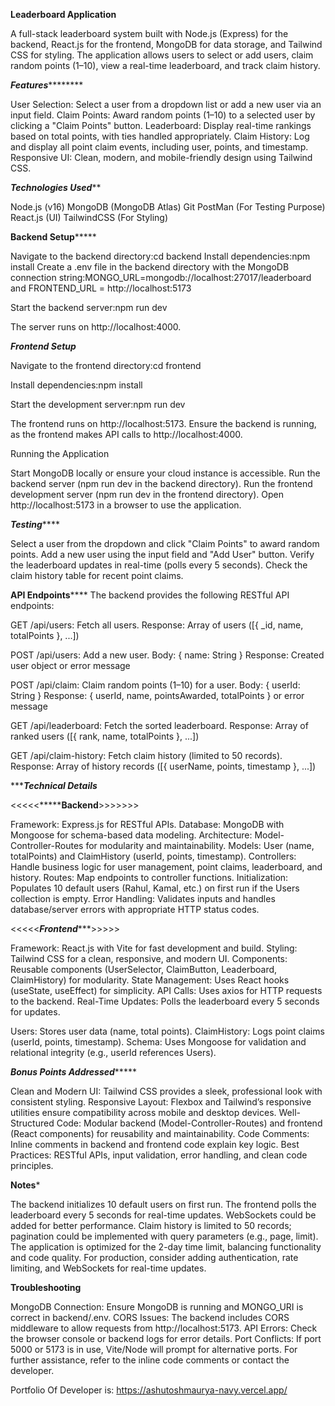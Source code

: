 ********************Leaderboard Application********************

A full-stack leaderboard system built with Node.js (Express) for the backend, React.js for the frontend, MongoDB for data storage, and Tailwind CSS for styling. The application allows users to select or add users, claim random points (1–10), view a real-time leaderboard, and track claim history.



*******************Features***************************

User Selection: Select a user from a dropdown list or add a new user via an input field.
Claim Points: Award random points (1–10) to a selected user by clicking a "Claim Points" button.
Leaderboard: Display real-time rankings based on total points, with ties handled appropriately.
Claim History: Log and display all point claim events, including user, points, and timestamp.
Responsive UI: Clean, modern, and mobile-friendly design using Tailwind CSS.





*****************Technologies Used*******************

Node.js (v16)
MongoDB (MongoDB Atlas)
Git
PostMan (For Testing Purpose)
React.js (UI)
TailwindCSS (For Styling)





************Backend Setup*****************

Navigate to the backend directory:cd backend
Install dependencies:npm install
Create a .env file in the backend directory with the MongoDB connection string:MONGO_URL=mongodb://localhost:27017/leaderboard
and FRONTEND_URL = http://localhost:5173

Start the backend server:npm run dev

The server runs on http://localhost:4000.






*******************Frontend Setup*******************

Navigate to the frontend directory:cd frontend


Install dependencies:npm install


Start the development server:npm run dev

The frontend runs on http://localhost:5173.
Ensure the backend is running, as the frontend makes API calls to http://localhost:4000.

Running the Application

Start MongoDB locally or ensure your cloud instance is accessible.
Run the backend server (npm run dev in the backend directory).
Run the frontend development server (npm run dev in the frontend directory).
Open http://localhost:5173 in a browser to use the application.







*******************Testing***********************

Select a user from the dropdown and click "Claim Points" to award random points.
Add a new user using the input field and "Add User" button.
Verify the leaderboard updates in real-time (polls every 5 seconds).
Check the claim history table for recent point claims.







********************API Endpoints************************
The backend provides the following RESTful API endpoints:

GET /api/users: Fetch all users.
Response: Array of users ([{ _id, name, totalPoints }, ...])


POST /api/users: Add a new user.
Body: { name: String }
Response: Created user object or error message


POST /api/claim: Claim random points (1–10) for a user.
Body: { userId: String }
Response: { userId, name, pointsAwarded, totalPoints }
or error message



GET /api/leaderboard: Fetch the sorted leaderboard.
Response: Array of ranked users ([{ rank, name, totalPoints }, ...])



GET /api/claim-history: Fetch claim history (limited to 50 records).
Response: Array of history records ([{ userName, points, timestamp }, ...])











**********************Technical Details*******************

<<<<<*****************Backend************>>>>>>>


Framework: Express.js for RESTful APIs.
Database: MongoDB with Mongoose for schema-based data modeling.
Architecture: Model-Controller-Routes for modularity and maintainability.
Models: User (name, totalPoints) and ClaimHistory (userId, points, timestamp).
Controllers: Handle business logic for user management, point claims, leaderboard, and history.
Routes: Map endpoints to controller functions.
Initialization: Populates 10 default users (Rahul, Kamal, etc.) on first run if the Users collection is empty.
Error Handling: Validates inputs and handles database/server errors with appropriate HTTP status codes.

<<<<<*******************Frontend**********************>>>>>


Framework: React.js with Vite for fast development and build.
Styling: Tailwind CSS for a clean, responsive, and modern UI.
Components: Reusable components (UserSelector, ClaimButton, Leaderboard, ClaimHistory) for modularity.
State Management: Uses React hooks (useState, useEffect) for simplicity.
API Calls: Uses axios for HTTP requests to the backend.
Real-Time Updates: Polls the leaderboard every 5 seconds for updates.


Users: Stores user data (name, total points).
ClaimHistory: Logs point claims (userId, points, timestamp).
Schema: Uses Mongoose for validation and relational integrity (e.g., userId references Users).





*******************Bonus Points Addressed************************


Clean and Modern UI: Tailwind CSS provides a sleek, professional look with consistent styling.
Responsive Layout: Flexbox and Tailwind’s responsive utilities ensure compatibility across mobile and desktop devices.
Well-Structured Code: Modular backend (Model-Controller-Routes) and frontend (React components) for reusability and maintainability.
Code Comments: Inline comments in backend and frontend code explain key logic.
Best Practices: RESTful APIs, input validation, error handling, and clean code principles.







**************************Notes***************************


The backend initializes 10 default users on first run.
The frontend polls the leaderboard every 5 seconds for real-time updates. WebSockets could be added for better performance.
Claim history is limited to 50 records; pagination could be implemented with query parameters (e.g., page, limit).
The application is optimized for the 2-day time limit, balancing functionality and code quality.
For production, consider adding authentication, rate limiting, and WebSockets for real-time updates.






**************************Troubleshooting**************************


MongoDB Connection: Ensure MongoDB is running and MONGO_URI is correct in backend/.env.
CORS Issues: The backend includes CORS middleware to allow requests from http://localhost:5173.
API Errors: Check the browser console or backend logs for error details.
Port Conflicts: If port 5000 or 5173 is in use, Vite/Node will prompt for alternative ports.
For further assistance, refer to the inline code comments or contact the developer.

Portfolio Of Developer is:  https://ashutoshmaurya-navy.vercel.app/


